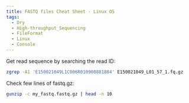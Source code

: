 ```yaml
---
title: FASTQ files Cheat Sheet - Linux OS
tags:
  - Dry
  - High-throughput_Sequencing
  - FileFormat
  - Linux
  - Console
---
```

Get read sequence by searching the read ID:

```bash
zgrep -A1 'E150021049L1C006R010900881884' E150021049_L01_57_1.fq.gz
```

Check few lines of fastq.gz:

```bash
gunzip -c my_fastq.fastq.gz | head -n 10
```